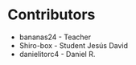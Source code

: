 Contributors
============

- bananas24     - Teacher
- Shiro-box     - Student Jesús David
- danielitorc4  - Daniel R.